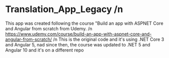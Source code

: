 # Translation_App_Legacy /n
This app was created following the course "Build an app with ASPNET Core and Angular from scratch from Udemy. /n
https://www.udemy.com/course/build-an-app-with-aspnet-core-and-angular-from-scratch/ /n
This is the original code and it's using .NET Core 3 and Angular 5, nad since then, the course was updated to .NET 5 and Angular 10 and it's on a different repo
